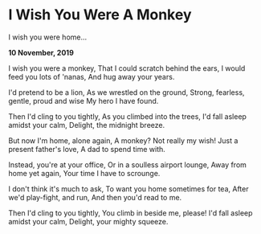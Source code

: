 # I Wish You Were A Monkey

I wish you were home...

**10 November, 2019**

I wish you were a monkey,
That I could scratch behind the ears,
I would feed you lots of 'nanas,
And hug away your years.

I'd pretend to be a lion,
As we wrestled on the ground,
Strong, fearless, gentle, proud and wise
My hero I have found.

Then I'd cling to you tightly,
As you climbed into the trees,
I'd fall asleep amidst your calm,
Delight, the midnight breeze.

But now I'm home, alone again,
A monkey? Not really my wish!
Just a present father's love,
A dad to spend time with.

Instead, you're at your office,
Or in a soulless airport lounge,
Away from home yet again,
Your time I have to scrounge.

I don't think it's much to ask,
To want you home sometimes for tea,
After we'd play-fight, and run,
And then you'd read to me.

Then I'd cling to you tightly,
You climb in beside me, please!
I'd fall asleep amidst your calm,
Delight, your mighty squeeze.

&nbsp;